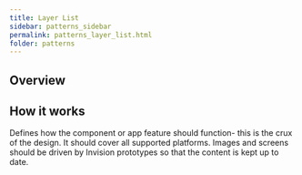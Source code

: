 ```yaml
---
title: Layer List
sidebar: patterns_sidebar
permalink: patterns_layer_list.html
folder: patterns
---
```


## Overview

## How it works

Defines how the component or app feature should function- this is the crux of the design. It should cover all supported platforms. Images and screens should be driven by Invision prototypes so that the content is kept up to date.